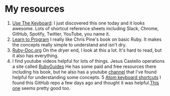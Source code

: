 # My resources

1. [Use The Keyboard](https://usethekeyboard.com): I just discovered this one today and it looks awesome. Lots of shortcut reference sheets including Slack, Chrome, GitHub, Spotify, Twitter, YouTube, you name it.
2. [Learn to Program](https://pine.fm/LearnToProgram/) I really like Chris Pine's book on basic Ruby. It makes the concepts really simple to understand and isn't dry.
3. [Ruby-Doc.org](https://ruby-doc.org) On the dryer end, I look at this a lot. It's hard to read, but it also has everything.
4. I find youtube videos helpful for lots of things. Jesus Castello operations a site called [RubyGuides](https://www.rubyguides.com) He has some paid and free resources there including his book, but he also has a youtube [channel](https://www.youtube.com/channel/UCUCRO4CMJQgoabub5SzJQug) that I've found helpful for understanding some concepts.
5 [Atom keyboard shortcuts](https://github.com/nwinkler/atom-keyboard-shortcuts) I found this GitHub repo a few days ago and thought it was helpful.[This one](http://www.atomtexteditor.com) seems pretty good too.
